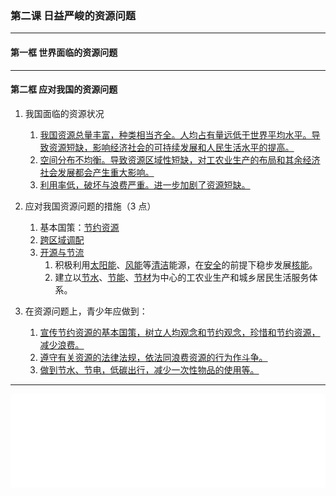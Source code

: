 ### 第二课 日益严峻的资源问题

---

#### 第一框 世界面临的资源问题

---

#### 第二框 应对我国的资源问题

1. 我国面临的资源状况

    1. <u>我国资源总量丰富，种类相当齐全。人均占有量远低于世界平均水平。导致资源短缺，影响经济社会的可持续发展和人民生活水平的提高。</u>
    2. <u>空间分布不均衡。导致资源区域性短缺，对工农业生产的布局和其余经济社会发展都会产生重大影响。</u>
    3. <u>利用率低，破坏与浪费严重。进一步加剧了资源短缺。</u>

2. 应对我国资源问题的措施（3 点）

    1. 基本国策：<u>节约资源</u>
    2. <u>跨区域调配</u>
    3. <u>开源与节流</u>
        1. 积极利用<u>太阳能</u>、<u>风能</u>等<u>清洁</u>能源，在<u>安全</u>的前提下稳步发展<u>核能</u>。
        2. 建立以<u>节水</u>、<u>节能</u>、<u>节材</u>为中心的工农业生产和城乡居民生活服务体系。

3. 在资源问题上，青少年应做到：
    1. <u>宣传节约资源的基本国策，树立人均观念和节约观念，珍惜和节约资源，减少浪费。</u>
    2. <u>遵守有关资源的法律法规，依法同浪费资源的行为作斗争。</u>
    3. <u>做到节水、节电，低碳出行，减少一次性物品的使用等。</u>

---

<iframe src="/assets/summaries-blank/hg-6-1_2.pdf" frameborder="0" width="100%" type="application/pdf"></iframe>
